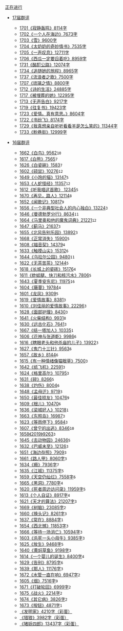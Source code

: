[正在进行](./Now.md)

- [17届群评]()
  - [1701《寂静轰鸣》8114字](./17/1701.md)
  - [1702《一个人在海边》7673字](./17/1702.md)
  - [1703《雪》9600字](./17/1703.md)
  - [1704《太奶奶的奇妙情书》7535字](./17/1704.md)
  - [1705《一声叹息》12711字](./17/1705.md)
  - [1706《西瓜一定要舀着吃》8959字](./17/1706.md)
  - [1731《酩酊公路》12074字](./17/1731.md)
  - [1734《追随她的旅程》8965字](./17/1734.md)
  - [1737《流浪者之歌》7500字](./17/1737.md)
  - [1707《琉璃之情》8800字](./17/1707.md)
  - [1712《诗的生活》24885字](./17/1712.md)
  - [1717《被埋葬的她》12295字](./17/1717.md)
  - [1713《无声告白》9217字](./17/1713.md)
  - [1719《往复书》19423字](./17/1719.md)
  - [1723《爱情。真有意思。》8604字](./17/1723.md)
  - [1722《书纷飞》8174字](./17/1722.md)
  - [1729《我真想亲自听听看看羊是怎么笑的》11344字](./17/1729.md)
  - [1733《粉巷街》12999字](./17/1733.md)

- [16届群评]()
  - [1662《白鸟》9562](./16/1662.md)`10`
  - [1617《白熊》7565](./16/1617.md)`7`
  - [1626《白瓷碗》1583](./16/1626.md)`7`
  - [1602《硕鼠》10276](./16/1602.md)`12`
  - [1649《小玲的猫》13147](./16/1649.md)`5`
  - [1653《人蛇怪经》11357](./16/1653.md)`12`
  - [1612《听我唱这首歌》 12345](./16/1612.md)`5`
  - [1670《再见，路人》12114](./16/1670.md)`8`
  - [1652《闻歌记》10817](./16/1652.md)`9`
  - [1656《一个非典型社会人的内心独白》13224](./16/1656.md)`3`
  - [1646《曼德勃罗分行》8634](./16/1646.md)`11`
  - [1664《马里奥和他的魔鬼词典》21221](./16/1664.md)`12`
  - [1647《蓟马》21637](./16/1647.md)`3`
  - [1655《北风告别乐园》13892](./16/1655.md)`3`
  - [1668《正常消失》15900](./16/1668.md)`5`
  - [1608《福音契》14379](./16/1608.md)`4`
  - [1633《触摸山尖》15312](./16/1633.md)`6`
  - [1644《乌拉尔公园》9480](./16/1644.md)`11`
  - [1622《无茶苦茶》12144](./16/1622.md)`5`
  - [1618《长城上的瓷砖》15176](./16/1618.md)`4`
  - [1611《蚱蜢腿、快刀和核污水》7806](./16/1611.md)`5`
  - [1643《夏季安东尼》11975](./16/1643.md)`16`
  - [1604《藤蔓》19784](./16/1604.md)`4`
  - [1601《龙凤》9309](./16/1601.md)`5`
  - [1619《爱情故事》8381](./16/1619.md)`3`
  - [1610《刘佳丽的爱情故事》22296](./16/1610.md)`3`
  - [1628《面部护理》8430](./16/1628.md)`3`
  - [1641《火柴结构》9931](./16/1641.md)`8`
  - [1630《远古化石》7641](./16/1630.md)`3`
  - [1667《结一塔加人》10335](./16/1667.md)`1`
  - [1606《花神与张道乾》9986](./16/1606.md)`6`
  - [1616《瞎眼老头和他杀庙的儿子》13922](./16/1616.md)`3`
  - [1627《鬼门十三针》9563](./16/1627.md)`6`
  - [1657《故乡》8144](./16/1657.md)`6`
  - [1615《有一种情绪像猫眼草》7500](./16/1615.md)`3`
  - [1642《纸飞机》22591](./16/1642.md)`3`
  - [1624《格里高尔》10795](./16/1624.md)`3`
  - [1631《碎》8266](./16/1631.md)`5`
  - [1638《灼伤》8004](./16/1638.md)`6`
  - [1648《孟母迁》9719](./16/1648.md)`3`
  - [1650《最佳损友》10476](./16/1650.md)`9`
  - [1609《根儿》10470](./16/1609.md)`6`
  - [1636《梁城好人》10218](./16/1636.md)`1`
  - [1663《东照岛》16987](./16/1663.md)`3`
  - [1623《等雨停下》9584](./16/1623.md)`3`
  - [1607《曾宁的出逃》8346](./16/1607.md)`10`
  - [1658《2019》9263](./16/1658.md)`3`
  - [1645《去动物园》24636](./16/1645.md)`5`
  - [1632《巴威未至》12126](./16/1632.md)`3`
  - [1651《海边存照》7909](./16/1651.md)`3`
  - [1661《路人甲》8060字](./16/1661.md)`3`
  - [1634《瘾》7936字](./16/1634.md)`7`
  - [1635《江城》11375字](./16/1635.md)`5`
  - [1659《天空仍灿烂》7558字](./16/1659.md)`6`
  - [1665《黑洞》7780字](./16/1665.md)`4`
  - [1620《死者周边访问录》11959字](./16/1620.md)`5`
  - [1613《个人自证》8917字](./16/1613.md)`4`
  - [1621《天才的算法》21207字](./16/1621.md)`3`
  - [1669《树脑》23085字](./16/1669.md)`2`
  - [1660《换头记》8261字](./16/1660.md)`3`
  - [1637《常在》8884字](./16/1637.md)`1`
  - [1654《西北憾》11853字](./16/1654.md)`3`
  - [1666《等待一场消亡》10594字](./16/1666.md)`3`
  - [1603《杀死一头小母牛》9385字](./16/1603.md)`3`
  - [1625《放生》9468字](./16/1625.md)`5`
  - [1640《黄焖草鱼》9198字](./16/1640.md)`3`
  - [1614《一个婴儿的诞生》8400字](./16/1614.md)`4`
  - [1629《告别》8795字](./16/1629.md)`6`
  - [1639《那人》11176字](./16/1639.md)`3`
  - [1672《水管一直在响》6947字](./16/1672.md)`2`
  - [1605《烟》7516字](./16/1605.md)`9`
  - [1671《打破轮回》6999字](./16/1671.md)`2`
  - [1675《战火》2214字](./16/1675.md)`2`
  - [1674《其它病》3826字](./16/1674.md)`2`
  - [1673《按钮》4871字](./16/1673.md)`1`
  - [《发明家》4210字（彩蛋）](./17/1799.md)
  - [《猎狼》3982字（彩蛋）](./17/1798.md)
  - [《猪妖四郎》13437字（彩蛋）](./17/1797.md)